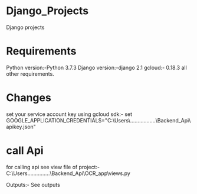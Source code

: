 # Django_Projects
Django projects
# Requirements

Python version:-Python 3.7.3
Django version:-django 2.1
gcloud:- 0.18.3
all other requirements.

# Changes

set your service account key using gcloud sdk:-                                                                                         set GOOGLE_APPLICATION_CREDENTIALS="C:\\Users\\.................\\Backend_Api\\apikey.json"


# call Api

for calling api see view file of project:-C:\Users\...............\Backend_Api\OCR_app\views.py

Outputs:-
See outputs

